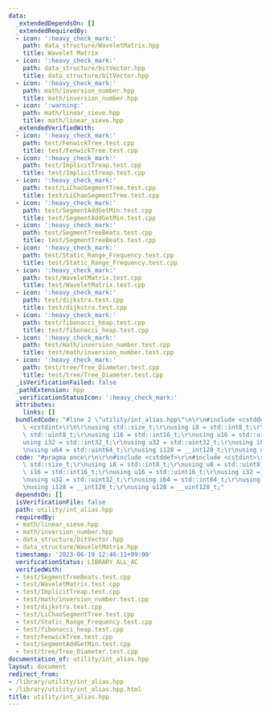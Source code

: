 ```yaml
---
data:
  _extendedDependsOn: []
  _extendedRequiredBy:
  - icon: ':heavy_check_mark:'
    path: data_structure/WaveletMatrix.hpp
    title: Wavelet Matrix
  - icon: ':heavy_check_mark:'
    path: data_structure/bitVector.hpp
    title: data_structure/bitVector.hpp
  - icon: ':heavy_check_mark:'
    path: math/inversion_number.hpp
    title: math/inversion_number.hpp
  - icon: ':warning:'
    path: math/linear_sieve.hpp
    title: math/linear_sieve.hpp
  _extendedVerifiedWith:
  - icon: ':heavy_check_mark:'
    path: test/FenwickTree.test.cpp
    title: test/FenwickTree.test.cpp
  - icon: ':heavy_check_mark:'
    path: test/ImplicitTreap.test.cpp
    title: test/ImplicitTreap.test.cpp
  - icon: ':heavy_check_mark:'
    path: test/LiChaoSegmentTree.test.cpp
    title: test/LiChaoSegmentTree.test.cpp
  - icon: ':heavy_check_mark:'
    path: test/SegmentAddGetMin.test.cpp
    title: test/SegmentAddGetMin.test.cpp
  - icon: ':heavy_check_mark:'
    path: test/SegmentTreeBeats.test.cpp
    title: test/SegmentTreeBeats.test.cpp
  - icon: ':heavy_check_mark:'
    path: test/Static_Range_Frequency.test.cpp
    title: test/Static_Range_Frequency.test.cpp
  - icon: ':heavy_check_mark:'
    path: test/WaveletMatrix.test.cpp
    title: test/WaveletMatrix.test.cpp
  - icon: ':heavy_check_mark:'
    path: test/dijkstra.test.cpp
    title: test/dijkstra.test.cpp
  - icon: ':heavy_check_mark:'
    path: test/fibonacci_heap.test.cpp
    title: test/fibonacci_heap.test.cpp
  - icon: ':heavy_check_mark:'
    path: test/math/inversion_number.test.cpp
    title: test/math/inversion_number.test.cpp
  - icon: ':heavy_check_mark:'
    path: test/tree/Tree_Diameter.test.cpp
    title: test/tree/Tree_Diameter.test.cpp
  _isVerificationFailed: false
  _pathExtension: hpp
  _verificationStatusIcon: ':heavy_check_mark:'
  attributes:
    links: []
  bundledCode: "#line 2 \"utility/int_alias.hpp\"\n\r\n#include <cstddef>\r\n#include\
    \ <cstdint>\r\n\r\nusing std::size_t;\r\nusing i8 = std::int8_t;\r\nusing u8 =\
    \ std::uint8_t;\r\nusing i16 = std::int16_t;\r\nusing u16 = std::uint16_t;\r\n\
    using i32 = std::int32_t;\r\nusing u32 = std::uint32_t;\r\nusing i64 = std::int64_t;\r\
    \nusing u64 = std::uint64_t;\r\nusing i128 = __int128_t;\r\nusing u128 = __uint128_t;\n"
  code: "#pragma once\r\n\r\n#include <cstddef>\r\n#include <cstdint>\r\n\r\nusing\
    \ std::size_t;\r\nusing i8 = std::int8_t;\r\nusing u8 = std::uint8_t;\r\nusing\
    \ i16 = std::int16_t;\r\nusing u16 = std::uint16_t;\r\nusing i32 = std::int32_t;\r\
    \nusing u32 = std::uint32_t;\r\nusing i64 = std::int64_t;\r\nusing u64 = std::uint64_t;\r\
    \nusing i128 = __int128_t;\r\nusing u128 = __uint128_t;"
  dependsOn: []
  isVerificationFile: false
  path: utility/int_alias.hpp
  requiredBy:
  - math/linear_sieve.hpp
  - math/inversion_number.hpp
  - data_structure/bitVector.hpp
  - data_structure/WaveletMatrix.hpp
  timestamp: '2023-06-19 12:46:11+09:00'
  verificationStatus: LIBRARY_ALL_AC
  verifiedWith:
  - test/SegmentTreeBeats.test.cpp
  - test/WaveletMatrix.test.cpp
  - test/ImplicitTreap.test.cpp
  - test/math/inversion_number.test.cpp
  - test/dijkstra.test.cpp
  - test/LiChaoSegmentTree.test.cpp
  - test/Static_Range_Frequency.test.cpp
  - test/fibonacci_heap.test.cpp
  - test/FenwickTree.test.cpp
  - test/SegmentAddGetMin.test.cpp
  - test/tree/Tree_Diameter.test.cpp
documentation_of: utility/int_alias.hpp
layout: document
redirect_from:
- /library/utility/int_alias.hpp
- /library/utility/int_alias.hpp.html
title: utility/int_alias.hpp
---
```

